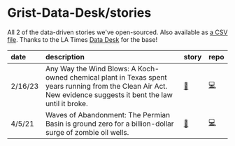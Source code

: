 # Grist-Data-Desk/stories

All 2 of the data-driven stories we've open-sourced. Also available as [a CSV file](stories.csv). Thanks to the LA Times [Data Desk](https://github.com/datadesk) for the base!

| date | description | story | repo |
|:--|:--|:--|:--|
|  2/16/23 | Any Way the Wind Blows: A Koch-owned chemical plant in Texas spent years running from the Clean Air Act. New evidence suggests it bent the law until it broke. | [📝](https://grist.org/project/accountability/koch-oxbow-port-arthur-texas-clean-air-act-pollution/) | [💻](https://github.com/Grist-Data-Desk/windblow) |
|  4/5/21 | Waves of Abandonment: The Permian Basin is ground zero for a billion-dollar surge of zombie oil wells. | [📝](https://grist.org/abandoned-oil-gas-wells-permian-texas-new-mexico/) | [💻](https://github.com/Grist-Data-Desk/abandoned-wells) |